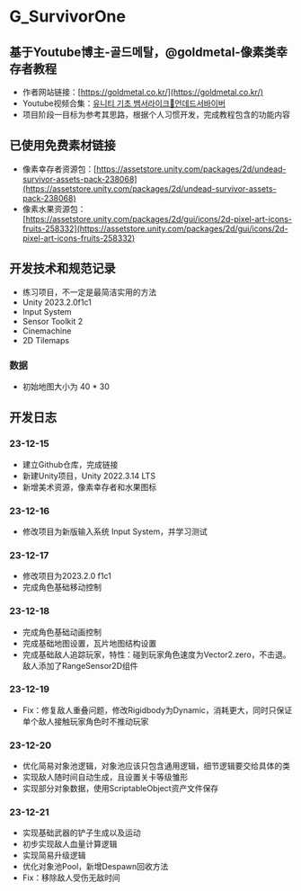 # G_SurvivorOne

## 基于Youtube博主-골드메탈，@goldmetal-像素类幸存者教程
- 作者网站链接：[https://goldmetal.co.kr/](https://goldmetal.co.kr/)
- Youtube视频合集：[유니티 기초 뱀서라이크🧟언데드서바이버](https://www.youtube.com/playlist?list=PLO-mt5Iu5TeZF8xMHqtT_DhAPKmjF6i3x)
- 项目阶段一目标为参考其思路，根据个人习惯开发，完成教程包含的功能内容

## 已使用免费素材链接

- 像素幸存者资源包：[https://assetstore.unity.com/packages/2d/undead-survivor-assets-pack-238068](https://assetstore.unity.com/packages/2d/undead-survivor-assets-pack-238068)
- 像素水果资源包：[https://assetstore.unity.com/packages/2d/gui/icons/2d-pixel-art-icons-fruits-258332](https://assetstore.unity.com/packages/2d/gui/icons/2d-pixel-art-icons-fruits-258332)
## 开发技术和规范记录

- 练习项目，不一定是最简洁实用的方法
- Unity 2023.2.0f1c1
- Input System
- Sensor Toolkit 2
- Cinemachine
- 2D Tilemaps

### 数据

- 初始地图大小为 40 * 30

## 开发日志

### 23-12-15

- 建立Github仓库，完成链接
- 新建Unity项目，Unity 2022.3.14 LTS
- 新增美术资源，像素幸存者和水果图标

### 23-12-16

- 修改项目为新版输入系统 Input System，并学习测试

### 23-12-17

- 修改项目为2023.2.0 f1c1
- 完成角色基础移动控制

### 23-12-18

- 完成角色基础动画控制
- 完成基础地图设置，瓦片地图结构设置
- 完成基础敌人追踪玩家，特性：碰到玩家角色速度为Vector2.zero，不击退。敌人添加了RangeSensor2D组件

### 23-12-19

- Fix：修复敌人重叠问题，修改Rigidbody为Dynamic，消耗更大，同时只保证单个敌人接触玩家角色时不推动玩家

### 23-12-20

- 优化简易对象池逻辑，对象池应该只包含通用逻辑，细节逻辑要交给具体的类
- 实现敌人随时间自动生成，且设置关卡等级雏形
- 实现部分对象数据，使用ScriptableObject资产文件保存

### 23-12-21

- 实现基础武器的铲子生成以及运动
- 初步实现敌人血量计算逻辑
- 实现简易升级逻辑
- 优化对象池Pool，新增Despawn回收方法
- Fix：移除敌人受伤无敌时间